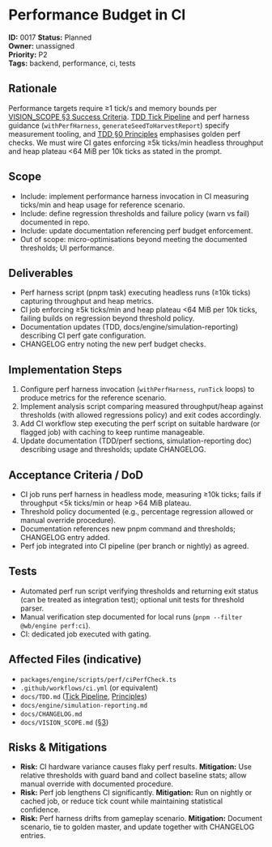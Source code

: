 # Performance Budget in CI

**ID:** 0017
**Status:** Planned  
**Owner:** unassigned  
**Priority:** P2  
**Tags:** backend, performance, ci, tests

## Rationale
Performance targets require ≥1 tick/s and memory bounds per [VISION_SCOPE §3 Success Criteria](../VISION_SCOPE.md#3-success-criteria). [TDD Tick Pipeline](../TDD.md#tick-pipeline-canonical-9-phases) and perf harness guidance (`withPerfHarness`, `generateSeedToHarvestReport`) specify measurement tooling, and [TDD §0 Principles](../TDD.md#0-principles) emphasises golden perf checks. We must wire CI gates enforcing ≥5k ticks/min headless throughput and heap plateau <64 MiB per 10k ticks as stated in the prompt.

## Scope
- Include: implement performance harness invocation in CI measuring ticks/min and heap usage for reference scenario.
- Include: define regression thresholds and failure policy (warn vs fail) documented in repo.
- Include: update documentation referencing perf budget enforcement.
- Out of scope: micro-optimisations beyond meeting the documented thresholds; UI performance.

## Deliverables
- Perf harness script (pnpm task) executing headless runs (≥10k ticks) capturing throughput and heap metrics.
- CI job enforcing ≥5k ticks/min and heap plateau <64 MiB per 10k ticks, failing builds on regression beyond threshold policy.
- Documentation updates (TDD, docs/engine/simulation-reporting) describing CI perf gate configuration.
- CHANGELOG entry noting the new perf budget checks.

## Implementation Steps
1. Configure perf harness invocation (`withPerfHarness`, `runTick` loops) to produce metrics for the reference scenario.
2. Implement analysis script comparing measured throughput/heap against thresholds (with allowed regressions policy) and exit codes accordingly.
3. Add CI workflow step executing the perf script on suitable hardware (or flagged job) with caching to keep runtime manageable.
4. Update documentation (TDD/perf sections, simulation-reporting doc) describing usage and thresholds; update CHANGELOG.

## Acceptance Criteria / DoD
- CI job runs perf harness in headless mode, measuring ≥10k ticks; fails if throughput <5k ticks/min or heap >64 MiB plateau.
- Threshold policy documented (e.g., percentage regression allowed or manual override procedure).
- Documentation references new pnpm command and thresholds; CHANGELOG entry added.
- Perf job integrated into CI pipeline (per branch or nightly) as agreed.

## Tests
- Automated perf run script verifying thresholds and returning exit status (can be treated as integration test); optional unit tests for threshold parser.
- Manual verification step documented for local runs (`pnpm --filter @wb/engine perf:ci`).
- CI: dedicated job executed with gating.

## Affected Files (indicative)
- `packages/engine/scripts/perf/ciPerfCheck.ts`
- `.github/workflows/ci.yml` (or equivalent)
- `docs/TDD.md` ([Tick Pipeline](../TDD.md#tick-pipeline-canonical-9-phases), [Principles](../TDD.md#0-principles))
- `docs/engine/simulation-reporting.md`
- `docs/CHANGELOG.md`
- `docs/VISION_SCOPE.md` ([§3](../VISION_SCOPE.md#3-success-criteria))

## Risks & Mitigations
- **Risk:** CI hardware variance causes flaky perf results. **Mitigation:** Use relative thresholds with guard band and collect baseline stats; allow manual override with documented procedure.
- **Risk:** Perf job lengthens CI significantly. **Mitigation:** Run on nightly or cached job, or reduce tick count while maintaining statistical confidence.
- **Risk:** Perf harness drifts from gameplay scenario. **Mitigation:** Document scenario, tie to golden master, and update together with CHANGELOG entries.

